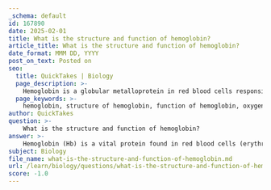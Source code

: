 ```yaml
---
_schema: default
id: 167890
date: 2025-02-01
title: What is the structure and function of hemoglobin?
article_title: What is the structure and function of hemoglobin?
date_format: MMM DD, YYYY
post_on_text: Posted on
seo:
  title: QuickTakes | Biology
  page_description: >-
    Hemoglobin is a globular metalloprotein in red blood cells responsible for oxygen and carbon dioxide transport, with a complex structure involving quaternary arrangements of subunits and heme groups, facilitating efficient respiratory gas exchange and influencing various clinical conditions.
  page_keywords: >-
    hemoglobin, structure of hemoglobin, function of hemoglobin, oxygen transport, carbon dioxide transport, quaternary structure, heme group, iron atom, cooperative binding, sigmoidal curve, sickle cell anemia, thalassemia, erythrocytes, metalloprotein, physiological roles, Bohr effect, homeostasis, molecular weight, medical implications
author: QuickTakes
question: >-
    What is the structure and function of hemoglobin?
answer: >-
    Hemoglobin (Hb) is a vital protein found in red blood cells (erythrocytes) that plays a crucial role in the transport of oxygen and carbon dioxide throughout the body. Its structure and function are intricately linked, allowing it to efficiently carry out its physiological roles.\n\n### Structure of Hemoglobin\nHemoglobin is a globular metalloprotein with a quaternary structure, composed of four subunits: two alpha (α) and two beta (β) chains. Each subunit contains a heme group, which is a porphyrin ring with an iron atom at its center. This iron atom is essential for binding oxygen. The overall molecular weight of hemoglobin is approximately 64,000 Daltons, with each subunit weighing about 16,000 Daltons.\n\nThe heme groups allow hemoglobin to bind up to four oxygen molecules, as each heme can bind one molecule of oxygen. The binding of oxygen to one heme group induces a conformational change in the hemoglobin molecule, increasing its affinity for oxygen at the other heme sites. This cooperative binding mechanism is what gives hemoglobin its sigmoidal oxygen dissociation curve, allowing for efficient oxygen uptake in the lungs and release in the tissues.\n\n### Function of Hemoglobin\nThe primary function of hemoglobin is to transport oxygen from the lungs to the tissues and to carry carbon dioxide from the tissues back to the lungs. Approximately 98.5% of the oxygen in the blood is bound to hemoglobin, while only about 1.5% is dissolved in plasma. This high capacity for oxygen transport is critical for meeting the metabolic demands of tissues.\n\nIn addition to oxygen transport, hemoglobin also plays a role in the transport of carbon dioxide. It can bind to carbon dioxide to form carbamino compounds, which are then transported back to the lungs for exhalation. The Bohr effect describes how increased levels of carbon dioxide and hydrogen ions in the tissues lower hemoglobin's affinity for oxygen, facilitating oxygen release where it is most needed.\n\n### Clinical Implications\nAbnormalities in hemoglobin structure can lead to various medical conditions. For example, sickle cell anemia is caused by a mutation in the beta chain of hemoglobin, resulting in distorted red blood cells that can obstruct blood flow and reduce oxygen delivery. Other conditions, such as thalassemia, involve imbalances in the production of hemoglobin chains, leading to anemia.\n\nUnderstanding the structure and function of hemoglobin is essential for insights into human physiology and the pathophysiology of various diseases. Its ability to adapt to different physiological conditions, such as changes in pH, temperature, and levels of 2,3-diphosphoglycerate (DPG), further highlights its importance in maintaining homeostasis in the body.
subject: Biology
file_name: what-is-the-structure-and-function-of-hemoglobin.md
url: /learn/biology/questions/what-is-the-structure-and-function-of-hemoglobin
score: -1.0
---
```


&nbsp;